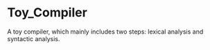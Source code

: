# Toy_Compiler

A toy compiler, which mainly includes two steps: lexical analysis and syntactic analysis.
